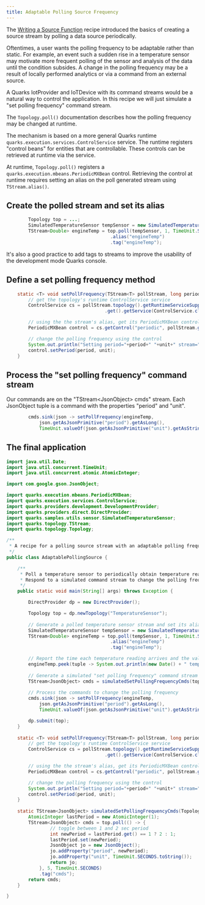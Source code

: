 ```yaml
---
title: Adaptable Polling Source Frequency
---
```


The [Writing a Source Function](recipe_source_function.html) recipe introduced the basics of creating a source stream by polling a data source periodically.

Oftentimes, a user wants the polling frequency to be adaptable rather than static.  For example, an event such a sudden rise in a temperature sensor may motivate more frequent polling of the sensor and analysis of the data until the condition subsides.  A change in the polling frequency may be a result of locally performed analytics or via a command from an external source.

A Quarks IotProvider and IoTDevice with its command streams would be a natural way to control the application.  In this recipe we will just simulate a "set polling frequency" command stream.

The ``Topology.poll()`` documentation describes how the polling frequency may be changed at runtime.

The mechanism is based on a more general Quarks runtime ``quarks.execution.services.ControlService`` service.  The runtime registers "control beans" for entities that are controllable.  These controls can be retrieved at runtime via the service.

At runtime, ``Topology.poll()`` registers a ``quarks.execution.mbeans.PeriodicMXBean`` control. Retrieving the control at runtime requires setting an alias on the poll generated stream using ``TStream.alias()``.

## Create the polled stream and set its alias

```java
        Topology top = ...;
        SimulatedTemperatureSensor tempSensor = new SimulatedTemperatureSensor();
        TStream<Double> engineTemp = top.poll(tempSensor, 1, TimeUnit.SECONDS)
                                      .alias("engineTemp")
                                      .tag("engineTemp");
```

It's also a good practice to add tags to streams to improve the usability of the development mode Quarks console.

## Define a set polling frequency method

```java
    static <T> void setPollFrequency(TStream<T> pollStream, long period, TimeUnit unit) {
        // get the topology's runtime ControlService service
        ControlService cs = pollStream.topology().getRuntimeServiceSupplier()
                                    .get().getService(ControlService.class);

        // using the the stream's alias, get its PeriodicMXBean control
        PeriodicMXBean control = cs.getControl("periodic", pollStream.getAlias(), PeriodicMXBean.class);

        // change the polling frequency using the control
        System.out.println("Setting period="+period+" "+unit+" stream="+pollStream);
        control.setPeriod(period, unit);
    }
```

## Process the "set polling frequency" command stream

Our commands are on the "TStream&lt;JsonObject&gt; cmds" stream.  Each JsonObject tuple is a command with the properties "period" and "unit".

```java
        cmds.sink(json -> setPollFrequency(engineTemp,
            json.getAsJsonPrimitive("period").getAsLong(),
            TimeUnit.valueOf(json.getAsJsonPrimitive("unit").getAsString())));
```

## The final application

```java
import java.util.Date;
import java.util.concurrent.TimeUnit;
import java.util.concurrent.atomic.AtomicInteger;

import com.google.gson.JsonObject;

import quarks.execution.mbeans.PeriodicMXBean;
import quarks.execution.services.ControlService;
import quarks.providers.development.DevelopmentProvider;
import quarks.providers.direct.DirectProvider;
import quarks.samples.utils.sensor.SimulatedTemperatureSensor;
import quarks.topology.TStream;
import quarks.topology.Topology;

/**
 * A recipe for a polling source stream with an adaptable polling frequency.
 */
public class AdaptablePollingSource {

    /**
     * Poll a temperature sensor to periodically obtain temperature readings.
     * Respond to a simulated command stream to change the polling frequency.
     */
    public static void main(String[] args) throws Exception {

        DirectProvider dp = new DirectProvider();

        Topology top = dp.newTopology("TemperatureSensor");
        
        // Generate a polled temperature sensor stream and set its alias
        SimulatedTemperatureSensor tempSensor = new SimulatedTemperatureSensor();
        TStream<Double> engineTemp = top.poll(tempSensor, 1, TimeUnit.SECONDS)
                                      .alias("engineTemp")
                                      .tag("engineTemp");

        // Report the time each temperature reading arrives and the value
        engineTemp.peek(tuple -> System.out.println(new Date() + " temp=" + tuple));
        
        // Generate a simulated "set polling frequency" command stream
        TStream<JsonObject> cmds = simulatedSetPollingFrequencyCmds(top);
        
        // Process the commands to change the polling frequency
        cmds.sink(json -> setPollFrequency(engineTemp,
            json.getAsJsonPrimitive("period").getAsLong(),
            TimeUnit.valueOf(json.getAsJsonPrimitive("unit").getAsString())));

        dp.submit(top);
    }
    
    static <T> void setPollFrequency(TStream<T> pollStream, long period, TimeUnit unit) {
        // get the topology's runtime ControlService service
        ControlService cs = pollStream.topology().getRuntimeServiceSupplier()
                                    .get().getService(ControlService.class);

        // using the the stream's alias, get its PeriodicMXBean control
        PeriodicMXBean control = cs.getControl("periodic", pollStream.getAlias(), PeriodicMXBean.class);

        // change the polling frequency using the control
        System.out.println("Setting period="+period+" "+unit+" stream="+pollStream);
        control.setPeriod(period, unit);
    }
    
    static TStream<JsonObject> simulatedSetPollingFrequencyCmds(Topology top) {
        AtomicInteger lastPeriod = new AtomicInteger(1);
        TStream<JsonObject> cmds = top.poll(() -> {
                // toggle between 1 and 2 sec period
                int newPeriod = lastPeriod.get() == 1 ? 2 : 1;
                lastPeriod.set(newPeriod);
                JsonObject jo = new JsonObject();
                jo.addProperty("period", newPeriod);
                jo.addProperty("unit", TimeUnit.SECONDS.toString());
                return jo;
            }, 5, TimeUnit.SECONDS)
            .tag("cmds");
        return cmds;
    }

}

```
